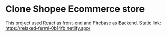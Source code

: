 # Clone Shopee Ecommerce store

This project used React as front-end and Firebase as Backend.
Static link: https://relaxed-fermi-0b14fb.netlify.app/
